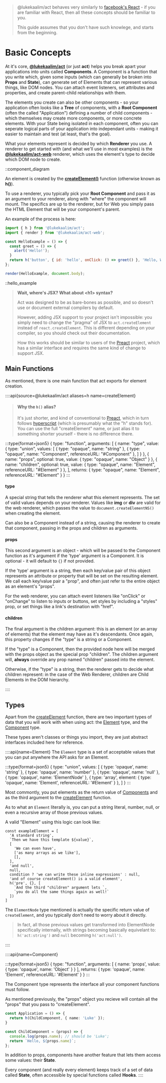 
> @lukekaalim/act behaves very similarly to [facebook's React](https://reactjs.org/) -
> if you are familiar with React, then all these concepts
> should be familiar to you.
>
> This guide assumes that you don't have such knowlege,
> and starts from the beginning.

# Basic Concepts

At it's core, **[@lukekaalim/act](/)** (or just **act**) helps you break apart your applications into units called **Components**.
A Component is a function that you write which, given some inputs (which can generally be broken into **Props** and **State**), can generate set of Elements that can represent various things, like DOM nodes. You can attach event listeners, set attributes and properties, and create parent-child relationships with them.

The elements you create can also be other components - so your application often looks like a **Tree** of components, with a **Root Component** (often the called "Application") defining a number of child components - which themselves may create more components, or more concrete elements. With your State being isolated in each component, often you can seperate logical parts of your application into independant units - making it easier to maintain and test (at least, that's the goal).

What your elements represent is decided by which **Renderer** you use. A renderer to get started with (and what we'll use in most examples) is the **[@lukekaalim/act-web](/web)** renderer, which uses the element's type to decide which DOM node to create.

::component_diagram

An element is created by the [**createElement()**](#createElement) function (otherwise known as **h()**).

To use a renderer, you typically pick your **Root Component** and pass it as an
argument to your renderer, along with "where" the component will mount. The specifics are
up to the renderer, but for Web you simply pass the HTML Element that will be your component's parent.

An example of the process is here:

```js
import { h } from '@lukekaalim/act';
import { render } from '@lukekaalim/act-web';

const HelloExample = () => {
  const greet = () => {
    alert('Hello!');
  }
  return h('button', { id: 'hello', onClick: () => greet() }, 'Hello, World!');
};

render(HelloExample, document.body);
```

::hello_example

> **Wait, where's JSX? What about \<h1\> syntax?**
>
> Act was designed to be as bare-bones as possible, and so doesn't
> use or document external compilers by default.
> 
> However, adding JSX support to your project isn't impossible: you
> simply need to
> change the "pragma" of JSX to `act.createElement` instead of
> `react.createElement`. This is different depending on your
> compiler, so you should check out their documentation.
>
> How this works should be similar to users of the [Preact]() project, which
> has a similar interface and requires the same kind of change to support
> JSX.


## Main Functions

As mentioned, there is one main function that act exports for element creation.

::::api{source=@lukekaalim/act aliases=h name=createElement}

> #### Why the `h()` alias?
>
> It's just shorter, and kind of conventional to [Preact](https://preactjs.com/),
> which in turn follows [hyperscript](https://hyperscript.org/) (which is presumably what the "h" stands for).
> You can use the full "createElement" name, or just alias it to something shorter yourself - there is no difference there.

:::type{format=json5}
{
  type: "function",
  arguments: [
    { name: "type", value: { type: "union", values: [
      { type: "opaque", name: "string" },
      { type: "opaque", name: "Component", referenceURL: "#Component" },
    ] } },
    { name: "props", optional: true, value: { type: "opaque", name: "Object" } },
    { name: "children", optional: true, value: { type: "opaque", name: "Element", referenceURL: "#Element" } },
  ],
  returns: { type: "opaque", name: "Element", referenceURL: "#Element" }
}
:::

#### type
A special string that tells the renderer what this element represents.
The set of valid values depends on your renderer.
Values like **img** or **div** are valid for the web renderer, which passes
the value to `document.createElementNS()` when creating the element.

Can also be a Component instead of a string, causing the renderer to
create that component, passing in the props and children as arguments.

#### props
This second argument is an object - which will be passed to the
Component function as it's argument if the 'type' argument is a Component.
It is optional - it will default to `{}` if not provided.

If the 'type' argument is a string, then each key/value pair of this object represents an
attribute or property that will be set on the resulting element.
We call each key/value pair a "prop", and often just refer to the entire object as an element's "props".

For the web renderer,
you can attach event listeners like "onClick" or "onChange" to listen to inputs or buttons, set styles
by including a "styles" prop, or set things like a link's destination with "href".
#### children
The final argument is the children argument: this is an element (or an array of elements)
that the element may have as it's descendants. Once again, this property changes if the "type"
is a string or a Component.

If the "type" is a Component, then the provided node here will be merged with the props object as
the special prop "children". The children argument will, **always**
override any prop named "children" passed into the element.

Otherwise, if the "type" is a string, then the renderer gets to decide what children represent: in the
case of the Web Renderer, children are Child Elements in the DOM hierarchy.

::::

## Types

Apart from the [createElement](#createElement) function, there are two important types of data
that you will work with when using act: the [Element](#Element) type, and the [Component](#Component) type.

These types aren't classes or things you import, they are just abstract interfaces included here
for reference.

::::api{name=Element}
The `Element` type is a set of acceptable values that you can put anywhere the API
asks for an Element.

:::type{format=json5}
{
  type: "union",
  values: [
    { type: 'opaque', name: 'string' },
    { type: 'opaque', name: 'number' },
    { type: 'opaque', name: 'null' },
    { type: 'opaque', name: 'ElementNode' },
    { type: 'array', element: { type: 'opaque', name: 'Element', referenceURL: '#Element' } },
  ]
}
:::

Most commontly, you put elements as the return value of [Components](#Component) and as the third
argument to the [createElement](#createElement) function.

As to what an `Element` literally is, you can put a string literal, number, null, or even a recursive array of those previous values.

A valid "Element" using this logic can look like:
```
const exampleElement = [
  'A standard string',
  `Then we have this template ${value}`,
  [
    'We can even have',
    ['as many arrays as we like'],
    [],
  ],
  'and null',
  null,
  condition ? 'we can write these inline expressions' : null,
  'and of course createElement() is a valid element',
  h('pre', {}, [
    `And the third "children" argument lets `,
    `you do all the same things again as well!`
  ])
]
```
The `ElementNode` type mentioned is actually the specific return value of `createElement`,
and you typically don't need to worry about it directly.

> In fact, all those previous values get transformed into ElementNode specifically internally,
> with strings becoming basically equivelant to:
> `h('act:string')`
> and `null` becoming
> `h('act:null')`.

::::


::::api{name=Component}

:::type{format=json5}
{
  type: "function",
  arguments: [
    { name: 'props', value: { type: 'opaque', name: 'Object' } }
  ],
  returns: { type: 'opaque', name: 'Element', referenceURL: '#Element' }
}
:::

The Component type represents the interface all your component functions must follow.

As mentioned previously, the "props" object you recieve will contain all the "props"
that you pass to "createElement".

```ts
const Application = () => {
  return h(ChildComponent, { name: 'Luke' });
}

const ChildComponent = (props) => {
  console.log(props.name); // should be 'Luke';
  return `Hello, ${props.name}`;
};
```

In addition to props, components have another feature that lets them access some values: their **State**.

Every component (and really every element) keeps track of a set of data called **State**, often accessible by
special functions called **Hooks**.
::::